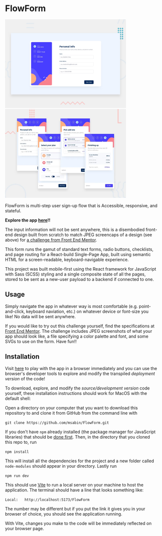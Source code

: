# FlowForm

<p>
<img src="./design/desktop-preview.jpg" width="400">
<img src="./design/all-mobile.jpg" width="400">
</p>

FlowForm is multi-step user sign-up flow that is Accessible, responsive, and stateful.  

**Explore the app [here](https://msabin.github.io/FlowForm/)!!**

The input information will not be sent anywhere, this is a disembodied front-end design built from scratch to match JPEG screencaps of a design (see above) for [a challenge from Front End Mentor](https://www.frontendmentor.io/challenges/multistep-form-YVAnSdqQBJ).

This form runs the gamut of standard text forms, radio buttons, checklists, and page routing for a React-build Single-Page App, built using semantic HTML for a screen-readable, keyboard-navigable experience.

This project was built mobile-first using the React framework for JavaScript with Sass (SCSS) styling and a single composite state of all the pages, stored to be sent as a new-user payload to a backend if connected to one.


## Usage
Simply navigate the app in whatever way is most comfortable (e.g. point-and-click, keyboard naviation, etc.) on whatever device or font-size you like!  No data will be sent anywhere.

If you would like to try out this challenge yourself, find the specifications at [Front End Mentor](https://www.frontendmentor.io/challenges/multistep-form-YVAnSdqQBJ).  The challenge includes JPEG screenshots of what your app should look like, a file specifying a color palette and font, and some SVGs to use on the form.  Have fun!!


## Installation
Visit [here](https://msabin.github.io/FlowForm/) to play with the app in a browser immediately and you can use the browser's developer tools to explore and modify the transpiled *deployment version* of the code!

To download, explore, and modify the *source/development version* code yourself, these installation instructions should work for MacOS with the default shell:

Open a directory on your computer that you want to download this repository to and clone it from GitHub from the command line with

`git clone https://github.com/msabin/FlowForm.git`

If you don't have `npm` already installed (the package manager for JavaScript libraries) that should be [done first](https://docs.npmjs.com/downloading-and-installing-node-js-and-npm).  Then, in the directory that you cloned this repo to, run

`npm install`

This will install all the dependencies for the project and a new folder called `node-modules` should appear in your directory.  Lastly run

`npm run dev`

This should use [Vite](https://vitejs.dev/guide/) to run a local server on your machine to host the application.  The terminal should have a line that looks something like:

`Local:   http://localhost:5173/FlowForm`

The number may be different but if you put the link it gives you in your browser of choice, you should see the application running.

With Vite, changes you make to the code will be immediately reflected on your browser page.

